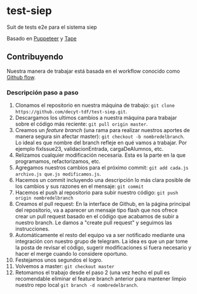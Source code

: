 # test-siep
Suit de tests e2e para el sistema siep

Basado en [Puppeteer](https://github.com/GoogleChrome/puppeteer) y [Tape](https://github.com/substack/tape)

## Contribuyendo

Nuestra manera de trabajar está basada en el workflow conocido como [Github flow](https://guides.github.com/introduction/flow/).

### Descripción paso a paso

1. Clonamos el repositorio en nuestra máquina de trabajo: `git clone https://github.com/decyt-tdf/test-siep.git`. 
2. Descargamos los ultimos cambios a nuestra máquina para trabajar sobre el código más reciente: `git pull origin master`.
3. Creamos un *feature branch* (una rama para realizar nuestros aportes de manera segura sin afectar master): `git checkout -b nombredelbranch`. Lo ideal es que nombre del branch refleje en qué vamos a trabajar. Por ejemplo fixIssue23, validacionEntrada, cargaDeAlumnos, etc.
4. Relizamos cualquier modificación necesaria. Esta es la parte en la que programamos, refactorizamos, etc.
5. Agregamos nuestros cambios para el próximo commit: `git add cada.js archivo.js que.js modificamos.js`.
5. Hacemos un commit incluyendo una descripción lo más clara posible de los cambios y sus razones en el mensaje: `git commit`
6. Hacemos el push al repositorio para subir nuestro código: `git push origin nombredelbranch`
7. Creamos el pull request: En la interface de Github, en la página principal del repositorio, va a aparecer un mensaje tipo flash que nos ofrece crear un pull request basado en el código que acabamos de subir a nuestro branch. Le damos a "create pull request" y seguimos las instrucciones.
8. Automáticamente el resto del equipo va a ser notificado mediante una integración con nuestro grupo de telegram. La idea es que un par tome la posta de revisar el código, sugerir modificaciones si fuera necesario y hacer el merge cuando lo considere oportuno.
9. Festejamos unos segundos el logro.
10. Volvemos a master: `git checkout master`
11. Retomamos el trabajo desde el paso 2 (una vez hecho el pull es recomendable eliminar el feature branch anterior para mantener limpio nuestro repo local `git branch -d nombredelbranch`.

